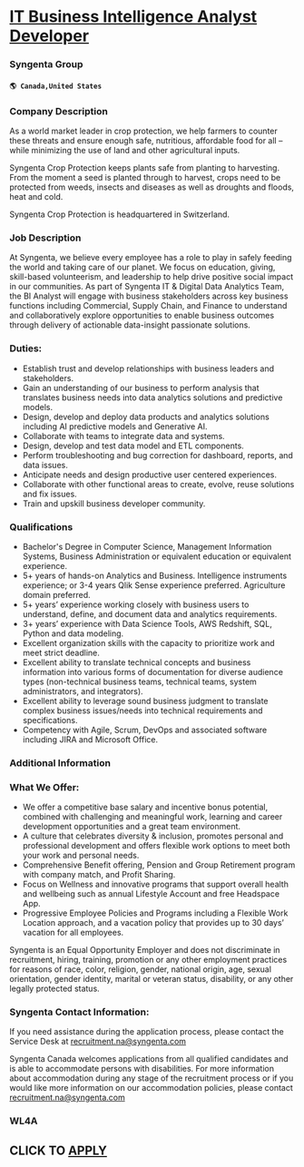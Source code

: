 # [IT Business Intelligence Analyst Developer](https://www.remotewlb.com/apply/it-business-intelligence-analyst-developer)  
### Syngenta Group  
#### `🌎 Canada,United States`  

### Company Description

As a world market leader in crop protection, we help farmers to counter these threats and ensure enough safe, nutritious, affordable food for all – while minimizing the use of land and other agricultural inputs.

Syngenta Crop Protection keeps plants safe from planting to harvesting. From the moment a seed is planted through to harvest, crops need to be protected from weeds, insects and diseases as well as droughts and floods, heat and cold.

Syngenta Crop Protection is headquartered in Switzerland.

### Job Description

At Syngenta, we believe every employee has a role to play in safely feeding the world and taking care of our planet. We focus on education, giving, skill-based volunteerism, and leadership to help drive positive social impact in our communities. As part of Syngenta IT & Digital Data Analytics Team, the BI Analyst will engage with business stakeholders across key business functions including Commercial, Supply Chain, and Finance to understand and collaboratively explore opportunities to enable business outcomes through delivery of actionable data-insight passionate solutions.

### Duties:

  * Establish trust and develop relationships with business leaders and stakeholders.
  * Gain an understanding of our business to perform analysis that translates business needs into data analytics solutions and predictive models.
  * Design, develop and deploy data products and analytics solutions including AI predictive models and Generative AI.
  * Collaborate with teams to integrate data and systems.
  * Design, develop and test data model and ETL components.
  * Perform troubleshooting and bug correction for dashboard, reports, and data issues.
  * Anticipate needs and design productive user centered experiences.
  * Collaborate with other functional areas to create, evolve, reuse solutions and fix issues.
  * Train and upskill business developer community.

### Qualifications

  * Bachelor's Degree in Computer Science, Management Information Systems, Business Administration or equivalent education or equivalent experience.
  * 5+ years of hands-on Analytics and Business. Intelligence instruments experience; or 3-4 years Qlik Sense experience preferred. Agriculture domain preferred.
  * 5+ years’ experience working closely with business users to understand, define, and document data and analytics requirements.
  * 3+ years’ experience with Data Science Tools, AWS Redshift, SQL, Python and data modeling.
  * Excellent organization skills with the capacity to prioritize work and meet strict deadline.
  * Excellent ability to translate technical concepts and business information into various forms of documentation for diverse audience types (non-technical business teams, technical teams, system administrators, and integrators).
  * Excellent ability to leverage sound business judgment to translate complex business issues/needs into technical requirements and specifications.
  * Competency with Agile, Scrum, DevOps and associated software including JIRA and Microsoft Office.

### Additional Information

### What We Offer:

  * We offer a competitive base salary and incentive bonus potential, combined with challenging and meaningful work, learning and career development opportunities and a great team environment. 
  * A culture that celebrates diversity & inclusion, promotes personal and professional development and offers flexible work options to meet both your work and personal needs. 
  * Comprehensive Benefit offering, Pension and Group Retirement program with company match, and Profit Sharing. 
  * Focus on Wellness and innovative programs that support overall health and wellbeing such as annual Lifestyle Account and free Headspace App. 
  * Progressive Employee Policies and Programs including a Flexible Work Location approach, and a vacation policy that provides up to 30 days’ vacation for all employees. 

Syngenta is an Equal Opportunity Employer and does not discriminate in recruitment, hiring, training, promotion or any other employment practices for reasons of race, color, religion, gender, national origin, age, sexual orientation, gender identity, marital or veteran status, disability, or any other legally protected status.

### Syngenta Contact Information:

If you need assistance during the application process, please contact the Service Desk at recruitment.na@syngenta.com

Syngenta Canada welcomes applications from all qualified candidates and is able to accommodate persons with disabilities. For more information about accommodation during any stage of the recruitment process or if you would like more information on our accommodation policies, please contact recruitment.na@syngenta.com

### WL4A

  
## CLICK TO [APPLY](https://www.remotewlb.com/apply/it-business-intelligence-analyst-developer)


